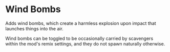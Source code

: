 # Wind Bombs

Adds wind bombs, which create a harmless explosion upon impact that launches things into the air.

Wind bombs can be toggled to be occasionally carried by scavengers within the mod's remix settings, and they do not spawn naturally otherwise.